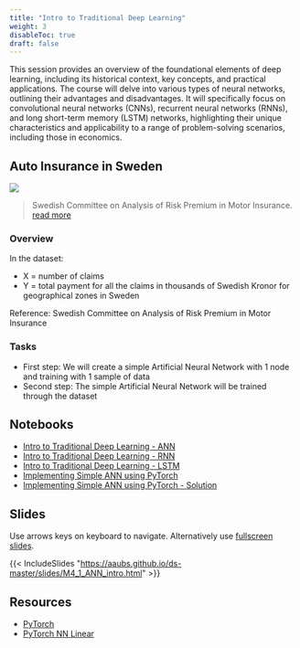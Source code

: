 ```yaml
---
title: "Intro to Traditional Deep Learning"
weight: 3
disableToc: true
draft: false
---
```


This session provides an overview of the foundational elements of deep learning, including its historical context, key concepts, and practical applications. The course will delve into various types of neural networks, outlining their advantages and disadvantages. It will specifically focus on convolutional neural networks (CNNs), recurrent neural networks (RNNs), and long short-term memory (LSTM) networks, highlighting their unique characteristics and applicability to a range of problem-solving scenarios, including those in economics. 

## Auto Insurance in Sweden

![](https://raw.githubusercontent.com/aaubs/ds-master/main/data/Images/Auto-Insurance.jpeg)

> Swedish Committee on Analysis of Risk Premium in Motor Insurance. [read more](https://college.cengage.com/mathematics/brase/understandable_statistics/7e/students/datasets/slr/frames/slr06.html)


### Overview

In the dataset:

* X = number of claims
* Y = total payment for all the claims in thousands of Swedish Kronor for geographical zones in Sweden

Reference: Swedish Committee on Analysis of Risk Premium in Motor Insurance

### Tasks

* First step: We will create a simple Artificial Neural Network with 1 node and training with 1 sample of data 
* Second step: The simple Artificial Neural Network will be trained through the dataset



## Notebooks

* [Intro to Traditional Deep Learning - ANN](https://colab.research.google.com/github/aaubs/ds-master/blob/main/notebooks/M3_1_ann_intro_v3.ipynb)
* [Intro to Traditional Deep Learning - RNN](https://colab.research.google.com/github/aaubs/ds-master/blob/main/notebooks/M3_1_RNN_Tutorial_v2.ipynb)
* [Intro to Traditional Deep Learning - LSTM](https://colab.research.google.com/github/aaubs/ds-master/blob/main/notebooks/M3_1_LSTM_Tutorial_v2.ipynb)
* [Implementing Simple ANN using PyTorch](https://colab.research.google.com/github/aaubs/ds-master/blob/main/notebooks/M3_Exercise_Session_1_ANN_Pytorch_Solution.ipynb)
* [Implementing Simple ANN using PyTorch - Solution](https://colab.research.google.com/github/aaubs/ds-master/blob/main/notebooks/M3_Exercise_Session_1_ANN_Pytorch_Solution.ipynb)


## Slides

  Use arrows keys on keyboard to navigate. Alternatively use [fullscreen slides](https://aaubs.github.io/ds-master/slides/M4_1_ANN_intro.html).

{{< IncludeSlides "https://aaubs.github.io/ds-master/slides/M4_1_ANN_intro.html" >}}

## Resources

* [PyTorch](https://pytorch.org/docs/stable/nn.html)
* [PyTorch NN Linear](https://www.sharetechnote.com/html/Python_PyTorch_nn_Linear_01.html)

